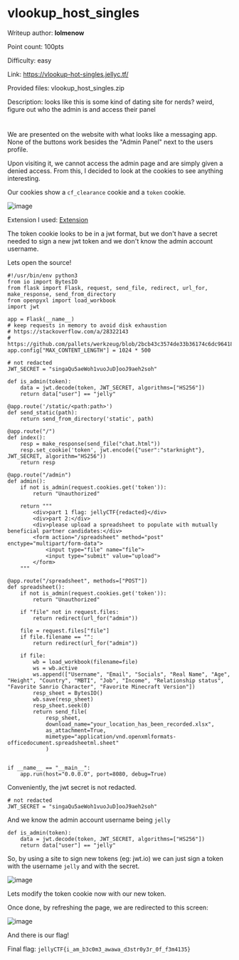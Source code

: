 # vlookup_host_singles
Writeup author: **lolmenow**

Point count: 100pts

Difficulty: easy

Link: https://vlookup-hot-singles.jellyc.tf/

Provided files: vlookup_host_singles.zip

Description: looks like this is some kind of dating site for nerds? weird, figure out who the admin is and access their panel
# 

We are presented on the website with what looks like a messaging app. None of the buttons work besides the "Admin Panel" next to the users profile.

Upon visiting it, we cannot access the admin page and are simply given a denied access. From this, I decided to look at the cookies to see anything interesting. 

Our cookies show a `cf_clearance` cookie and a `token` cookie. 

![image](https://github.com/sa1181405/pbchocolate-private-writeups/assets/170969470/bbceb63a-e6fa-4fb4-9ed0-612ca9cf6e0b)

Extension I used: [Extension](https://addons.mozilla.org/en-US/firefox/addon/edit-cookie/)

The token cookie looks to be in a jwt format, but we don't have a secret needed to sign a new jwt token and we don't know the admin account username.

Lets open the source!

```
#!/usr/bin/env python3
from io import BytesIO
from flask import Flask, request, send_file, redirect, url_for, make_response, send_from_directory
from openpyxl import load_workbook
import jwt

app = Flask(__name__)
# keep requests in memory to avoid disk exhaustion
# https://stackoverflow.com/a/28322143
# https://github.com/pallets/werkzeug/blob/2bcb43c3574de33b36174c6dc964182ccbc14a69/src/werkzeug/formparser.py#L59
app.config["MAX_CONTENT_LENGTH"] = 1024 * 500

# not redacted
JWT_SECRET = "singaQu5aeWoh1vuoJuD]ooJ9aeh2soh"

def is_admin(token):
    data = jwt.decode(token, JWT_SECRET, algorithms=["HS256"])
    return data["user"] == "jelly"

@app.route('/static/<path:path>')
def send_static(path):
    return send_from_directory('static', path)

@app.route("/")
def index():
    resp = make_response(send_file("chat.html"))
    resp.set_cookie('token', jwt.encode({"user":"starknight"}, JWT_SECRET, algorithm="HS256"))
    return resp

@app.route("/admin")
def admin():
    if not is_admin(request.cookies.get('token')):
        return "Unauthorized"

    return """
        <div>part 1 flag: jellyCTF{redacted}</div>
        <div>part 2:</div>
        <div>please upload a spreadsheet to populate with mutually beneficial partner candidates:</div>
        <form action="/spreadsheet" method="post" enctype="multipart/form-data">
            <input type="file" name="file">
            <input type="submit" value="upload">
        </form>
    """

@app.route("/spreadsheet", methods=["POST"])
def spreadsheet():
    if not is_admin(request.cookies.get('token')):
        return "Unauthorized"
    
    if "file" not in request.files:
        return redirect(url_for("admin"))
    
    file = request.files["file"]
    if file.filename == "":
        return redirect(url_for("admin"))

    if file:
        wb = load_workbook(filename=file)
        ws = wb.active
        ws.append(["Username", "Email", "Socials", "Real Name", "Age", "Height", "Country", "MBTI", "Job", "Income", "Relationship status", "Favorite Sanrio Character", "Favorite Minecraft Version"])
        resp_sheet = BytesIO()
        wb.save(resp_sheet)
        resp_sheet.seek(0)
        return send_file(
            resp_sheet,
            download_name="your_location_has_been_recorded.xlsx",
            as_attachment=True,
            mimetype="application/vnd.openxmlformats-officedocument.spreadsheetml.sheet"
            )


if __name__ == "__main__":
    app.run(host="0.0.0.0", port=8080, debug=True)
```

Conveniently, the jwt secret is not redacted.
```
# not redacted
JWT_SECRET = "singaQu5aeWoh1vuoJuD]ooJ9aeh2soh"
```

And we know the admin account username being `jelly`

```
def is_admin(token):
    data = jwt.decode(token, JWT_SECRET, algorithms=["HS256"])
    return data["user"] == "jelly"
```

So, by using a site to sign new tokens (eg: jwt.io) we can just sign a token with the username `jelly` and with the secret.

![image](https://github.com/sa1181405/pbchocolate-private-writeups/assets/170969470/63e077bb-ab64-4df1-a7bc-c1df06e98ddb)

Lets modify the token cookie now with our new token.

Once done, by refreshing the page, we are redirected to this screen:

![image](https://github.com/sa1181405/pbchocolate-private-writeups/assets/170969470/fbe2c05f-22b6-425a-a102-9f2d1be4a14d)

And there is our flag!

Final flag: `jellyCTF{i_am_b3c0m3_awawa_d3str0y3r_0f_f3m4135}`

